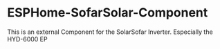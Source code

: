 # ESPHome-SofarSolar-Component
This is an external Component for the SolarSofar Inverter. Especially the HYD-6000 EP
